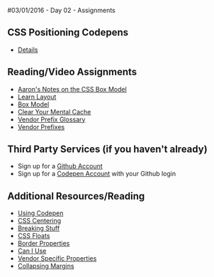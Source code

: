 #03/01/2016 - Day 02 - Assignments

## CSS Positioning Codepens
- [Details](positioning-codepens.md)

## Reading/Video Assignments
- [Aaron's Notes on the CSS Box Model](https://github.com/TIY-Austin-Front-End-Engineering/Curriculum/blob/master/css-box-model/README.md)
- [Learn Layout](http://learnlayout.com/)
- [Box Model](https://css-tricks.com/the-css-box-model/)
- [Clear Your Mental Cache](https://robots.thoughtbot.com/clear-your-mental-cache)
- [Vendor Prefix Glossary](https://developer.mozilla.org/en-US/docs/Glossary/Vendor_Prefix)
- [Vendor Prefixes](http://css-snippets.com/browser-prefix/)


## Third Party Services (if you haven't already)
* Sign up for a [Github Account](https://github.com/)
* Sign up for a [Codepen Account](http://codepen.io/) with your Github login

## Additional Resources/Reading
- [Using Codepen](https://css-tricks.com/video-screencasts/112-using-codepen/)
- [CSS Centering](https://css-tricks.com/centering-css-complete-guide/)
- [Breaking Stuff](http://alistapart.com/column/breaking-stuff)
- [CSS Floats](http://alistapart.com/article/css-floats-101)
- [Border Properties](https://developer.mozilla.org/en-US/docs/Web/CSS/border)
- [Can I Use](http://caniuse.com/#search=border%20image)
- [Vendor Specific Properties](http://www.sitepoint.com/web-foundations/vendor-specific-properties/)
- [Collapsing Margins](http://www.sitepoint.com/web-foundations/collapsing-margins/)